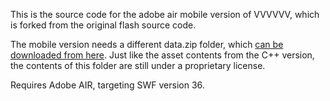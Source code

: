 This is the source code for the adobe air mobile version of VVVVVV, which is forked from the original flash source code.

The mobile version needs a different data.zip folder, which [can be downloaded from here](https://thelettervsixtim.es/makeandplay/). Just like the asset contents from the C++ version, the contents of this folder are still under a proprietary license.

Requires Adobe AIR, targeting SWF version 36.
